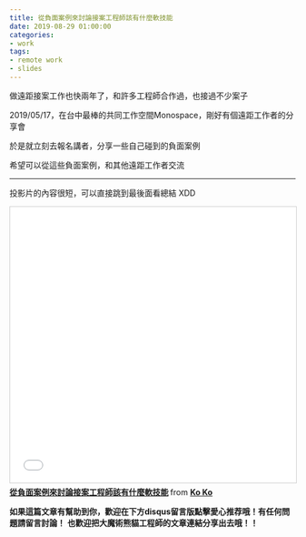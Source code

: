 ```yaml
---
title: 從負面案例來討論接案工程師該有什麼軟技能
date: 2019-08-29 01:00:00
categories:
- work
tags:
- remote work
- slides
---
```


做遠距接案工作也快兩年了，和許多工程師合作過，也接過不少案子

2019/05/17，在台中最棒的共同工作空間Monospace，剛好有個遠距工作者的分享會

於是就立刻去報名講者，分享一些自己碰到的負面案例

<!-- more -->

希望可以從這些負面案例，和其他遠距工作者交流

---

投影片的內容很短，可以直接跳到最後面看總結 XDD

<iframe src="//www.slideshare.net/slideshow/embed_code/key/iHdGn6xfQHbJKg" width="595" height="485" frameborder="0" marginwidth="0" marginheight="0" scrolling="no" style="border:1px solid #CCC; border-width:1px; margin-bottom:5px; max-width: 100%;" allowfullscreen> </iframe> <div style="margin-bottom:5px"> <strong> <a href="//www.slideshare.net/KoKo164/ss-167171380" title="從負面案例來討論接案工程師該有什麼軟技能" target="_blank">從負面案例來討論接案工程師該有什麼軟技能</a> </strong> from <strong><a href="https://www.slideshare.net/KoKo164" target="_blank">Ko Ko</a></strong> </div>

**如果這篇文章有幫助到你，歡迎在下方disqus留言版點擊愛心推荐哦！有任何問題請留言討論！**
**也歡迎把大魔術熊貓工程師的文章連結分享出去哦！！**